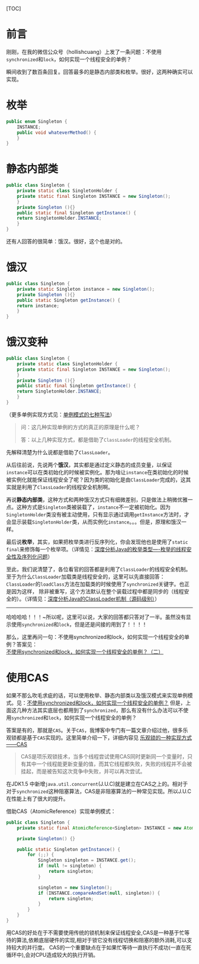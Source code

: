 [TOC]

# 前言

刚刚，在我的微信公众号（hollishcuang）上发了一条问题：不使用`synchronized`和`lock`，如何实现一个线程安全的单例？

瞬间收到了数百条回复。回答最多的是静态内部类和枚举。很好，这两种确实可以实现。

# 枚举

```java
public enum Singleton {  
    INSTANCE;  
    public void whateverMethod() {  
    }  
}  
```

# 静态内部类

```java
public class Singleton {  
    private static class SingletonHolder {  
    private static final Singleton INSTANCE = new Singleton();  
    }  
    private Singleton (){}  
    public static final Singleton getInstance() {  
    return SingletonHolder.INSTANCE;  
    }  
}  
```

还有人回答的很简单：饿汉。很好，这个也是对的。

# 饿汉

```java
public class Singleton {  
    private static Singleton instance = new Singleton();  
    private Singleton (){}  
    public static Singleton getInstance() {  
    return instance;  
    }  
}  
```

# 饿汉变种

```java
public class Singleton {  
    private static class SingletonHolder {  
    private static final Singleton INSTANCE = new Singleton();  
    }  
    private Singleton (){}  
    public static final Singleton getInstance() {  
    return SingletonHolder.INSTANCE;  
    }  
}  
```

（更多单例实现方式见：[单例模式的七种写法](http://www.hollischuang.com/archives/205)）

> 问：这几种实现单例的方式的真正的原理是什么呢？
>
> 答：以上几种实现方式，都是借助了`ClassLoader`的线程安全机制。

先解释清楚为什么说都是借助了`ClassLoader`。

从后往前说，先说两个**饿汉**，其实都是通过定义静态的成员变量，以保证`instance`可以在类初始化的时候被实例化。那为啥让`instance`在类初始化的时候被实例化就能保证线程安全了呢？因为类的初始化是由`ClassLoader`完成的，这其实就是利用了`ClassLoader`的线程安全机制啊。

再说**静态内部类**，这种方式和两种饿汉方式只有细微差别，只是做法上稍微优雅一点。这种方式是`Singleton`类被装载了，`instance`不一定被初始化。因为`SingletonHolder`类没有被主动使用，只有显示通过调用`getInstance`方法时，才会显示装载`SingletonHolder`类，从而实例化`instance`。。。但是，原理和饿汉一样。

最后说**枚举**，其实，如果把枚举类进行反序列化，你会发现他也是使用了`static` `final`来修饰每一个枚举项。（详情见：[深度分析Java的枚举类型—-枚举的线程安全性及序列化问题](http://www.hollischuang.com/archives/197)）

至此，我们说清楚了，各位看官的回答都是利用了`ClassLoader`的线程安全机制。至于为什么`ClassLoader`加载类是线程安全的，这里可以先直接回答：`ClassLoader`的`loadClass`方法在加载类的时候使用了`synchronized`关键字。也正是因为这样， 除非被重写，这个方法默认在整个装载过程中都是同步的（线程安全的）。（详情见：[深度分析Java的ClassLoader机制（源码级别）](http://www.hollischuang.com/archives/199)）

------

哈哈哈哈！！！~所以呢，这里可以说，大家的回答都只答对了一半。虽然没有显示使用`synchronized`和`lock`，但是还是间接的用到了！！！！

那么，这里再问一句：不使用synchronized和lock，如何实现一个线程安全的单例？答案见：[不使用synchronized和lock，如何实现一个线程安全的单例？（二）](http://www.hollischuang.com/archives/1866)



#  使用CAS

如果不那么吹毛求疵的话，可以使用枚举、静态内部类以及饿汉模式来实现单例模式。见：[不使用synchronized和lock，如何实现一个线程安全的单例？](http://www.hollischuang.com/archives/1860)
但是，上面这几种方法其实底层也都用到了`synchronized`，那么有没有什么办法可以不使用`synchronized`和`lock`，如何实现一个线程安全的单例？

答案是有的，那就是`CAS`。关于`CAS`，我博客中专门有一篇文章介绍过他，很多乐观锁都是基于`CAS`实现的。这里简单介绍一下，详细内容见 [乐观锁的一种实现方式——CAS](http://www.hollischuang.com/archives/1537)

> CAS是项乐观锁技术，当多个线程尝试使用CAS同时更新同一个变量时，只有其中一个线程能更新变量的值，而其它线程都失败，失败的线程并不会被挂起，而是被告知这次竞争中失败，并可以再次尝试。

在JDK1.5 中新增`java.util.concurrent`(J.U.C)就是建立在CAS之上的。相对于对于`synchronized`这种阻塞算法，CAS是非阻塞算法的一种常见实现。所以J.U.C在性能上有了很大的提升。

借助CAS（AtomicReference）实现单例模式：

```java
public class Singleton {
    private static final AtomicReference<Singleton> INSTANCE = new AtomicReference<Singleton>(); 

    private Singleton() {}

    public static Singleton getInstance() {
        for (;;) {
            Singleton singleton = INSTANCE.get();
            if (null != singleton) {
                return singleton;
            }

            singleton = new Singleton();
            if (INSTANCE.compareAndSet(null, singleton)) {
                return singleton;
            }
        }
    }
}
```

用CAS的好处在于不需要使用传统的锁机制来保证线程安全,CAS是一种基于忙等待的算法,依赖底层硬件的实现,相对于锁它没有线程切换和阻塞的额外消耗,可以支持较大的并行度。
CAS的一个重要缺点在于如果忙等待一直执行不成功(一直在死循环中),会对CPU造成较大的执行开销。